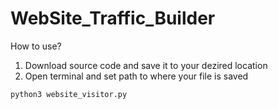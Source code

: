 # WebSite_Traffic_Builder

How to use?
<br>
<ol>
  <li>Download source code and save it to your dezired location</li>
  <li>Open terminal and set path to where your file is saved</li>
  </ol>
  
```python3 website_visitor.py```
